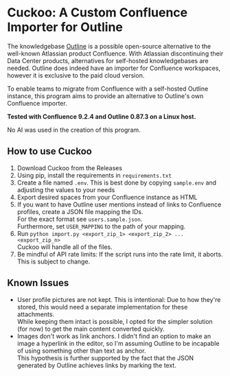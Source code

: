 # Cuckoo: A Custom Confluence Importer for Outline
The knowledgebase [Outline](https://www.getoutline.com) is a possible open-source alternative to the well-known Atlassian product Confluence. With Atlassian discontinuing their Data Center products, alternatives for self-hosted knowledgebases are needed. Outline does indeed have an importer for Confluence workspaces, however it is exclusive to the paid cloud version.

To enable teams to migrate from Confluence with a self-hosted Outline instance, this program aims to provide an alternative to Outline's own Confluence importer.

**Tested with Confluence 9.2.4 and Outline 0.87.3 on a Linux host.**

No AI was used in the creation of this program.

## How to use Cuckoo
1. Download Cuckoo from the Releases
2. Using pip, install the requirements in `requirements.txt`
2. Create a file named `.env`. This is best done by copying `sample.env` and adjusting the values to your needs
3. Export desired spaces from your Confluence instance as HTML
4. If you want to have Outline user mentions instead of links to Confluence profiles, create a JSON file mapping the IDs.<br>For the exact format see `users.sample.json`.<br>Furthermore, set `USER_MAPPING` to the path of your mapping.
5. Run `python import.py <export_zip_1> <export_zip_2> ... <export_zip_n>`<br>Cuckoo will handle all of the files.
6. Be mindful of API rate limits: If the script runs into the rate limit, it aborts. This is subject to change.

## Known Issues
- User profile pictures are not kept. This is intentional: Due to how they're stored, this would need a separate implementation for these attachments.<br>While keeping them intact is possible, I opted for the simpler solution (for now) to get the main content converted quickly.
- Images don't work as link anchors. I didn't find an option to make an image a hyperlink in the editor, so I'm assuming Outline to be incapable of using something other than text as anchor.<br>This hypothesis is further supported by the fact that the JSON generated by Outline achieves links by marking the text.
